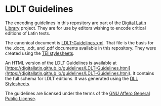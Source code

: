 # LDLT Guidelines

The encoding guidelines in this repository are part of the [Digital Latin Library](http://digitallatin.org) project. They are for use by editors wishing to encode critical editions of Latin texts. 

The canonical document is [LDLT-Guidelines.xml](https://github.com/DigitalLatin/guidelines/blob/master/LDLT-Guidelines.xml). That file is the basis for the .docx, .odt, and .pdf documents available in this repository. They were created using the [TEI stylesheets](https://github.com/TEIC/Stylesheets).

An HTML version of the LDLT Guidelines is available at [https://digitallatin.github.io/guidelines/LDLT-Guidelines.html](https://digitallatin.github.io/guidelines/LDLT-Guidelines.html). It contains the full schema for LDLT editions. It was generated using the [DLL Stylesheets](https://github.com/DigitalLatin/DLL-Stylesheets).

The guidelines are licensed under the terms of the [GNU Affero General Public License](https://www.gnu.org/licenses/agpl.html).